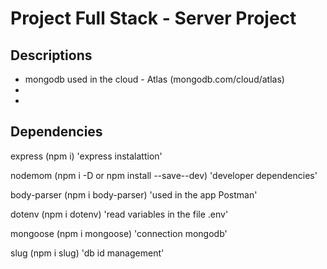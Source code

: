 # Project Full Stack - Server Project

## Descriptions

- mongodb used in the cloud - Atlas (mongodb.com/cloud/atlas)
- 
- 

## Dependencies

express (npm i) 'express instalattion'

nodemom (npm i -D or npm install --save--dev) 'developer dependencies'

body-parser (npm i body-parser) 'used in the app Postman'

dotenv (npm i dotenv) 'read variables in the file .env'

mongoose (npm i mongoose) 'connection mongodb'

slug (npm i slug) 'db id management'

